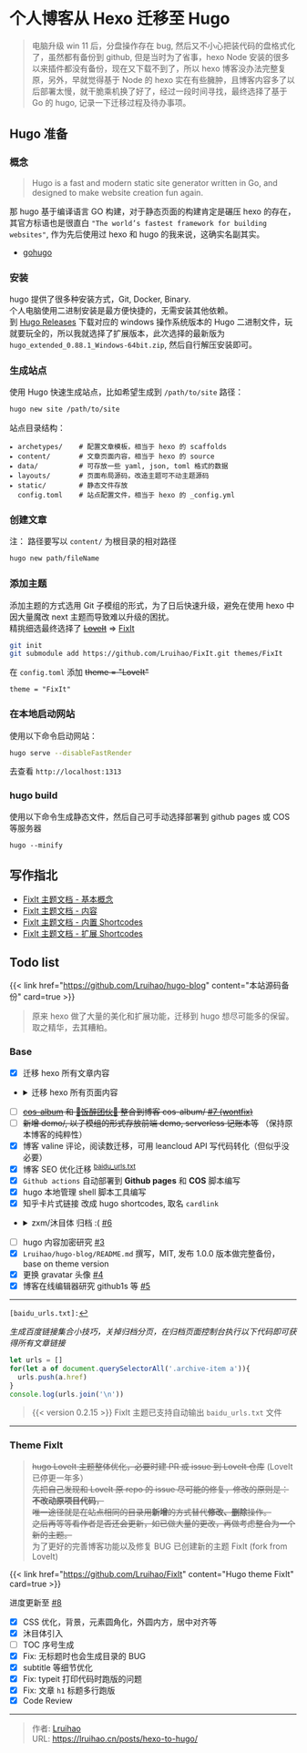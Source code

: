 # 个人博客从 Hexo 迁移至 Hugo


> 电脑升级 win 11 后，分盘操作存在 bug, 然后又不小心把装代码的盘格式化了，虽然都有备份到 github, 但是当时为了省事，hexo Node 安装的很多以来插件都没有备份，现在又下载不到了，所以 hexo 博客没办法完整复原，另外，早就觉得基于 Node 的 hexo 实在有些臃肿，且博客内容多了以后部署太慢，就干脆乘机换了好了，经过一段时间寻找，最终选择了基于 Go 的 hugo, 记录一下迁移过程及待办事项。

<!--more-->
## Hugo 准备

### 概念
> Hugo is a fast and modern static site generator written in Go, and designed to make website creation fun again.

那 hugo 基于编译语言 GO 构建，对于静态页面的构建肯定是碾压 hexo 的存在，其官方标语也是很直白 `"The world’s fastest framework for building websites"`, 作为先后使用过 hexo 和 hugo 的我来说，这确实名副其实。

- [gohugo](https://gohugo.io)

### 安装
hugo 提供了很多种安装方式，Git, Docker, Binary.  
个人电脑使用二进制安装是最方便快捷的，无需安装其他依赖。  
到 [Hugo Releases](https://github.com/gohugoio/hugo/releases) 下载对应的 windows 操作系统版本的 Hugo 二进制文件，玩就要玩全的，所以我就选择了扩展版本，此次选择的最新版为 `hugo_extended_0.88.1_Windows-64bit.zip`, 然后自行解压安装即可。

### 生成站点
使用 Hugo 快速生成站点，比如希望生成到 `/path/to/site` 路径：
```bash
hugo new site /path/to/site
```
站点目录结构：  

    ▸ archetypes/    # 配置文章模板，相当于 hexo 的 scaffolds
    ▸ content/       # 文章页面内容，相当于 hexo 的 source
    ▸ data/          # 可存放一些 yaml, json, toml 格式的数据
    ▸ layouts/       # 页面布局源码，改造主题可不动主题源码
    ▸ static/        # 静态文件存放
      config.toml    # 站点配置文件，相当于 hexo 的 _config.yml

### 创建文章
注： 路径要写以 `content/` 为根目录的相对路径   
```bash
hugo new path/fileName
```
### 添加主题
添加主题的方式选用 Git 子模组的形式，为了日后快速升级，避免在使用 hexo 中因大量魔改 next 主题而导致难以升级的困扰。  
精挑细选最终选择了 ~~[LoveIt](https://github.com/dillonzq/LoveIt)~~ => [FixIt](https://github.com/Lruihao/FixIt)
```bash
git init
git submodule add https://github.com/Lruihao/FixIt.git themes/FixIt
```
在 `config.toml` 添加 ~~theme = "LoveIt"~~
```
theme = "FixIt"
```

### 在本地启动网站
使用以下命令启动网站：
```bash
hugo serve --disableFastRender
```
去查看 `http://localhost:1313`

### hugo build
使用以下命令生成静态文件，然后自己可手动选择部署到 github pages 或 COS 等服务器
```
hugo --minify
```

## 写作指北
- [FixIt 主题文档 - 基本概念](https://fixit.lruihao.cn/zh-cn/theme-documentation-basics)
- [FixIt 主题文档 - 内容](https://fixit.lruihao.cn/zh-cn/theme-documentation-content/)
- [FixIt 主题文档 - 内置 Shortcodes](https://fixit.lruihao.cn/zh-cn/theme-documentation-built-in-shortcodes/)
- [FixIt 主题文档 - 扩展 Shortcodes](https://fixit.lruihao.cn/zh-cn/theme-documentation-extended-shortcodes/)

## Todo list
{{< link href="https://github.com/Lruihao/hugo-blog" content="本站源码备份" card=true >}}

> 原来 hexo 做了大量的美化和扩展功能，迁移到 hugo 想尽可能多的保留。取之精华，去其糟粕。

### Base
- [X] 迁移 hexo 所有文章内容
- <details>
  <summary><i class="far fa-check-square fa-fw"></i>迁移 hexo 所有页面内容</summary>

  - [x] 留言页面
  - [x] 网友打赏支持页面，整合到留言页面
  - [x] 重写关于页面，一切从简
  - [x] 友情链接页面
  - [ ] ~~重写 404 页面~~
  - [x] 站点时间和不蒜子计数改到 hello-world 页面

</details>

- [ ] ~~[cos-album](https://img.lruihao.cn) 和 [🍚饭醉团伙🍷](https://sz.journey.lruihao.cn) 整合到博客 cos-album/ [#7 (wontfix)](https://github.com/Lruihao/hugo-blog/issues/7)~~
- [ ] ~~新增 demo/, 以子模组的形式存放前端 demo, serverless 记账本等~~ （保持原本博客的纯粹性）
- [x] 博客 valine 评论，阅读数迁移，可用 leancloud API 写代码转化（但似乎没必要）
- [x] 博客 SEO 优化迁移 <sup>[baidu_urls.txt](#seo-ref)</sup><a id="seo"></a>
- [X] `Github actions` 自动部署到 **Github pages** 和 **COS** 脚本编写
- [x] hugo 本地管理 shell 脚本工具编写
- [X] 知乎卡片式链接 改成 hugo shortcodes, 取名 `cardlink`
- <details>
  <summary><i class="far fa-check-square fa-fw"></i>zxm/沐目体 归档 :( <a href="https://github.com/Lruihao/hugo-blog/issues/6" target="_blank" rel="noopener noreferrer">#6</a></summary>

  - [x] 安装 沐目体
  - [x] 压缩 沐目体 fontspider
  - [x] 沐目体 post 修订
  - [x] typyit 配合 随机诗词和网易云热评 API
  - [x] 实时预览功能 base on Vuejs
  - [x] [恋爱叙事体] `love` 归档
  - [x] [光] 归档

</details>

- [ ] hugo 内容加密研究 [#3](https://github.com/Lruihao/hugo-blog/issues/3)
- [x] `Lruihao/hugo-blog/README.md` 撰写，MIT, 发布 1.0.0 版本做完整备份，base on theme version
- [x] 更换 gravatar 头像 [#4](https://github.com/Lruihao/hugo-blog/issues/4)
- [x] 博客在线编辑器研究 github1s 等 [#5](https://github.com/Lruihao/hugo-blog/issues/5)

---
<a id="seo-ref"></a>`[baidu_urls.txt]:`[↩︎](#seo)

*生成百度链接集合小技巧，关掉归档分页，在归档页面控制台执行以下代码即可获得所有文章链接*
```javascript
let urls = []
for(let a of document.querySelectorAll('.archive-item a')){
  urls.push(a.href)
}
console.log(urls.join('\n'))
```
> {{< version 0.2.15 >}} FixIt 主题已支持自动输出 `baidu_urls.txt` 文件

---

### Theme FixIt
> ~~hugo LoveIt 主题整体优化，必要时建 PR 或 issue 到 LoveIt 仓库~~ (LoveIt 已停更一年多）  
> ~~先把自己发现和 LoveIt 原 repo 的 issue 尽可能的修复，修改的原则是：**不改动原项目代码**，~~  
> ~~唯一途径就是在站点相同的目录用**新增**的方式替代**修改、删除**操作。~~  
> ~~之后再等等看作者是否还会更新，如已做大量的更改，再做考虑整合为一个新的主题。~~  
> 为了更好的完善博客功能以及修复 BUG 已创建新的主题 FixIt (fork from LoveIt)

{{< link href="https://github.com/Lruihao/FixIt" content="Hugo theme FixIt" card=true >}}

进度更新至 [#8](https://github.com/Lruihao/hugo-blog/issues/8)

- [x] CSS 优化，背景，元素圆角化，外圆内方，居中对齐等
- [x] 沐目体引入
- [ ] TOC 序号生成
- [x] Fix: 无标题时也会生成目录的 BUG
- [x] subtitle 等细节优化
- [x] Fix: typeit 打印代码时跑版的问题
- [x] Fix: 文章 `h1` 标题多行跑版
- [x] Code Review

---

> 作者: [Lruihao](https://github.com/Lruihao)  
> URL: https://lruihao.cn/posts/hexo-to-hugo/  

